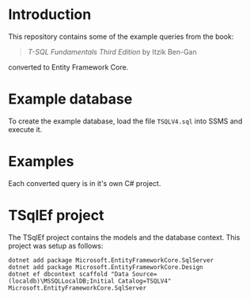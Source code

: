 # Introduction

This repository contains some of the example queries from the book:

> *T-SQL Fundamentals Third Edition* by Itzik Ben-Gan

converted to Entity Framework Core.

# Example database

To create the example database, load the file `TSQLV4.sql` into SSMS and execute it.

# Examples

Each converted query is in it's own C# project.

# TSqlEf project

The TSqlEf project contains the models and the database context. This project was setup as follows:

    dotnet add package Microsoft.EntityFrameworkCore.SqlServer
    dotnet add package Microsoft.EntityFrameworkCore.Design
    dotnet ef dbcontext scaffold "Data Source=(localdb)\MSSQLLocalDB;Initial Catalog=TSQLV4" Microsoft.EntityFrameworkCore.SqlServer
